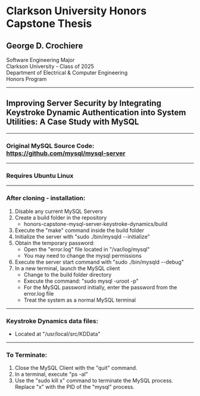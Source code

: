 # Clarkson University Honors Capstone Thesis
## George D. Crochiere
Software Engineering Major<br/>
Clarkson University - Class of 2025<br/>
Department of Electrical & Computer Engineering<br/>
Honors Program<br/>

---

## Improving Server Security by Integrating Keystroke Dynamic Authentication into System Utilities: A Case Study with MySQL

---
### Original MySQL Source Code: https://github.com/mysql/mysql-server
---
### Requires Ubuntu Linux
---

### After cloning - installation:
1. Disable any current MySQL Servers
2. Create a build folder in the repository
    - honors-capstone-mysql-server-keystroke-dynamics/build
3. Execute the "make" command inside the build folder
4. Initialize the server with "sudo ./bin/mysqld --initialize"
5. Obtain the temporary password:
    - Open the "error.log" file located in "/var/log/mysql"
    - You may need to change the mysql permissions
6. Execute the server start command with "sudo ./bin/mysqld --debug"
7. In a new terminal, launch the MySQL client
    - Change to the build folder directory
    - Execute the command: "sudo mysql -uroot -p"
    - For the MySQL password initially, enter the password from the error.log file
    - Treat the system as a normal MySQL terminal

---
### Keystroke Dynamics data files:
- Located at "/usr/local/src/KDData"

---
### To Terminate:
1. Close the MySQL Client with the "quit" command.
2. In a terminal, execute "ps -al"
3. Use the "sudo kill x" command to terminate the MySQL process. Replace "x" with the PID of the "mysql" process.

